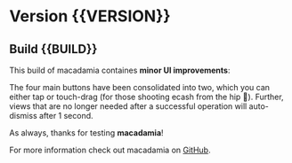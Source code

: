 # Version {{VERSION}}
## Build {{BUILD}}

This build of macadamia containes **minor UI improvements**:

The four main buttons have been consolidated into two, which you can either tap or touch-drag (for those shooting ecash from the hip 🤠).
Further, views that are no longer needed after a successful operation will auto-dismiss after 1 second.

As always, thanks for testing **macadamia**!

For more information check out macadamia on [GitHub](https://github.com/zeugmaster/macadamia).
